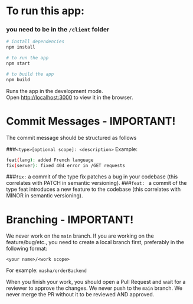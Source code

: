 # To run this app:
### you need to be in the ```/client``` folder

```bash
# install dependencies
npm install
```
```bash
# to run the app
npm start
```

```bash
# to build the app
npm build
```
Runs the app in the development mode.\
Open [http://localhost:3000](http://localhost:3000) to view it in the browser.

# Commit Messages - IMPORTANT!

The commit message should be structured as follows

###`<type>[optional scope]: <description>`
Example: 
```bash 
feat(lang): added French language
fix(server): fixed 404 error in /GET requests
```

###`fix:`
a commit of the type fix patches a bug in your codebase (this correlates with PATCH in semantic versioning).
###`feat: `
a commit of the type feat introduces a new feature to the codebase (this correlates with MINOR in semantic versioning).

# Branching - IMPORTANT!

We never work on the ```main``` branch.
If you are working on the feature/bug/etc., you need to create a local branch first,
preferably in the following format:

```<your name>/<work scope>```

For example:  ```masha/orderBackend```

When you finish your work, you should open a Pull Request and wait for a reviewer to approve the changes. We never push to the  ```main``` branch. We never merge the PR without it to be reviewed AND approved.  
